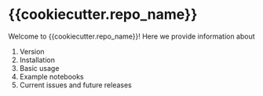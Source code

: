 # {{cookiecutter.repo_name}}
 Welcome to {{cookiecutter.repo_name}}! Here we provide information about
1. Version
2. Installation
3. Basic usage
4. Example notebooks
5. Current issues and future releases

